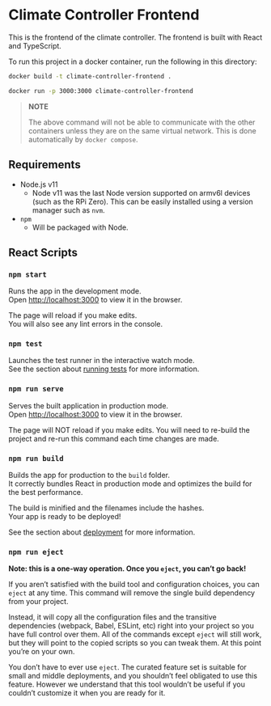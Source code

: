# Climate Controller Frontend

This is the frontend of the climate controller. The frontend is built with React and TypeScript.

To run this project in a docker container, run the following in this directory:

```bash
docker build -t climate-controller-frontend .

docker run -p 3000:3000 climate-controller-frontend
```

> **NOTE**
>
> The above command will not be able to communicate with the other containers unless they are on the same virtual network. This is done automatically by `docker compose`.

## Requirements

-   Node.js v11
    -   Node v11 was the last Node version supported on armv6l devices (such as the RPi Zero). This can be easily installed using a version manager such as `nvm`.
-   `npm`
    -   Will be packaged with Node.

## React Scripts

### `npm start`

Runs the app in the development mode.\
Open [http://localhost:3000](http://localhost:3000) to view it in the browser.

The page will reload if you make edits.\
You will also see any lint errors in the console.

### `npm test`

Launches the test runner in the interactive watch mode.\
See the section about [running tests](https://facebook.github.io/create-react-app/docs/running-tests) for more information.

### `npm run serve`

Serves the built application in production mode.\
Open [http://localhost:3000](http://localhost:3000) to view it in the browser.

The page will NOT reload if you make edits. You will need to re-build the project and re-run this command each time changes are made.

### `npm run build`

Builds the app for production to the `build` folder.\
It correctly bundles React in production mode and optimizes the build for the best performance.

The build is minified and the filenames include the hashes.\
Your app is ready to be deployed!

See the section about [deployment](https://facebook.github.io/create-react-app/docs/deployment) for more information.

### `npm run eject`

**Note: this is a one-way operation. Once you `eject`, you can’t go back!**

If you aren’t satisfied with the build tool and configuration choices, you can `eject` at any time. This command will remove the single build dependency from your project.

Instead, it will copy all the configuration files and the transitive dependencies (webpack, Babel, ESLint, etc) right into your project so you have full control over them. All of the commands except `eject` will still work, but they will point to the copied scripts so you can tweak them. At this point you’re on your own.

You don’t have to ever use `eject`. The curated feature set is suitable for small and middle deployments, and you shouldn’t feel obligated to use this feature. However we understand that this tool wouldn’t be useful if you couldn’t customize it when you are ready for it.
